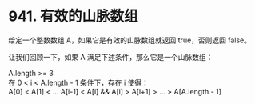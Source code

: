 # 941. 有效的山脉数组<br>

给定一个整数数组 A，如果它是有效的山脉数组就返回 true，否则返回 false。<br>

让我们回顾一下，如果 A 满足下述条件，那么它是一个山脉数组：<br>

A.length >= 3 <br>
在 0 < i < A.length - 1 条件下，存在 i 使得：<br>
A[0] < A[1] < ... A[i-1] < A[i] &&
A[i] > A[i+1] > ... > A[A.length - 1]

